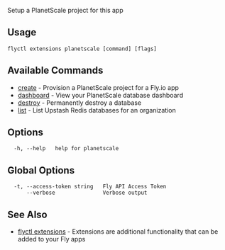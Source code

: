 Setup a PlanetScale project for this app


## Usage
~~~
flyctl extensions planetscale [command] [flags]
~~~

## Available Commands
* [create](/docs/flyctl/extensions-planetscale-create/)	 - Provision a PlanetScale project for a Fly.io app
* [dashboard](/docs/flyctl/extensions-planetscale-dashboard/)	 - View your PlanetScale database dashboard
* [destroy](/docs/flyctl/extensions-planetscale-destroy/)	 - Permanently destroy a database
* [list](/docs/flyctl/extensions-planetscale-list/)	 - List Upstash Redis databases for an organization

## Options

~~~
  -h, --help   help for planetscale
~~~

## Global Options

~~~
  -t, --access-token string   Fly API Access Token
      --verbose               Verbose output
~~~

## See Also

* [flyctl extensions](/docs/flyctl/extensions/)	 - Extensions are additional functionality that can be added to your Fly apps

